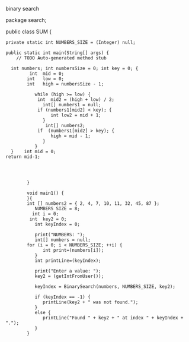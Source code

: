 
binary search

package search;

public class SUM {

	private static int NUMBERS_SIZE = (Integer) null;

	public static int main(String[] args) {
		// TODO Auto-generated method stub

	  int numbers; int numbersSize = 0; int key = 0; {
			 int  mid = 0;
			int   low = 0;
			int   high = numbersSize - 1;
			   
			   while (high >= low) {
			    int  mid2 = (high + low) / 2;
			      int[] numbers1 = null;
				if (numbers1[mid2] < key); { 
			         int low2 = mid + 1;
			      }
			       int[] numbers2;
				if  (numbers1[mid2] > key); {
			         high = mid - 1;
			      }
			   }
	  }    int mid = 0;
	return mid-1;
			      
			   
			   
			  
			}

			void main1() {
			}{
			int [] numbers2 = { 2, 4, 7, 10, 11, 32, 45, 87 };
			   NUMBERS_SIZE = 8;
			  int i = 0;
			 int  key2 = 0;
			   int keyIndex = 0;
			   
			   print("NUMBERS: ");
			   int[] numbers = null;
			for (i = 0; i < NUMBERS_SIZE; ++i) {
			      int print=(numbers[i]);
			   }
			   int printLine=(keyIndex);
			   
			   print("Enter a value: ");
			   key2 = (getIntFromUser());
			   
			   keyIndex = BinarySearch(numbers, NUMBERS_SIZE, key2);
			   
			   if (keyIndex == -1) {
			      printLine(key2 + " was not found.");
			   }
			   else {
			      printLine("Found " + key2 + " at index " + keyIndex + ".");
			   }
			}
	
